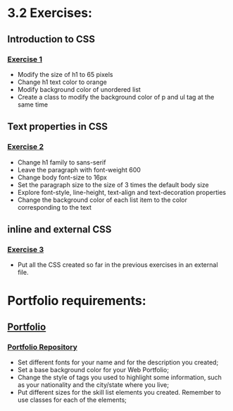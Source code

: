 # 3.2 Exercises:

## Introduction to CSS

### [Exercise 1](./exercise-1/index.html)

-   Modify the size of h1 to 65 pixels
-   Change h1 text color to orange
-   Modify background color of unordered list
-   Create a class to modify the background color of p and ul tag at the same time

## Text properties in CSS

### [Exercise 2](./exercise-2/index.html)

-   Change h1 family to sans-serif
-   Leave the paragraph with font-weight 600
-   Change body font-size to 16px
-   Set the paragraph size to the size of 3 times the default body size
-   Explore font-style, line-height, text-align and text-decoration properties
-   Change the background color of each list item to the color corresponding to the text

## inline and external CSS

### [Exercise 3](./exercise-3)

-   Put all the CSS created so far in the previous exercises in an external file.

# Portfolio requirements:

## [Portfolio](https://lucasdximenes.github.io/)

### [Portfolio Repository](https://github.com/lucasdximenes/lucasdximenes.github.io)

-   Set different fonts for your name and for the description you created;
-   Set a base background color for your Web Portfolio;
-   Change the style of tags you used to highlight some information, such as your nationality and the city/state where you live;
-   Put different sizes for the skill list elements you created. Remember to use classes for each of the elements;
